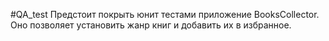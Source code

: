 #QA_test
Предстоит покрыть юнит тестами приложение BooksCollector.
Оно позволяет установить жанр книг и добавить их в избранное.
